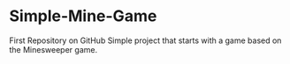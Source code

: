 # Simple-Mine-Game
First Repository on GitHub
Simple project that starts with a game based on the Minesweeper game. 
